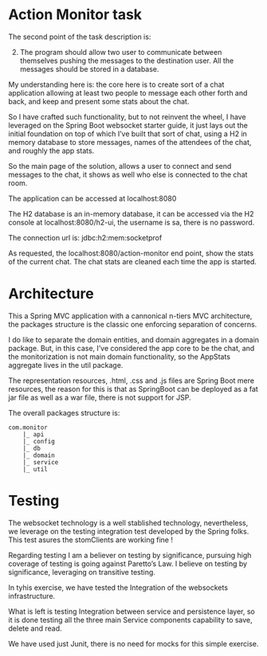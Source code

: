 # Action Monitor task

The second point of the task description is:

2. The program should allow two user to communicate between themselves pushing the messages to the destination user. All the messages should be stored in a database.

My understanding here is:   the core here is to create sort of a chat application allowing at least two people to message each other forth and back, and keep and present some stats about the chat.

So I have crafted such functionality, but to not reinvent the wheel, I have leveraged on the Spring Boot websocket starter guide, it just lays out the initial foundation on top of which I’ve built that sort of chat, using a H2 in memory database to store messages, names of the attendees of the chat, and roughly the app stats.  

So the main page of the solution, allows a user to connect and send messages to the chat, it shows as well who else is connected to the chat room.

The application can be accessed at localhost:8080

The H2 database is an in-memory database, it can be accessed via the H2 console at localhost:8080/h2-ui, the username is sa, there is no password.

The connection url is: jdbc:h2:mem:socketprof

As requested, the localhost:8080/action-monitor end point, show the stats of the current chat. The chat stats are cleaned each time the app is started.


# Architecture

This a Spring MVC application with a cannonical n-tiers MVC architecture, the packages structure is the  classic one enforcing separation of concerns.

I do like to separate the domain entities, and domain aggregates in a domain package. But, in this case, I’ve considered the app core to be the chat, and the monitorization is not main domain functionality, so the AppStats aggregate lives in the util package.

The representation resources, .html, .css and  .js files are Spring Boot mere resources, the reason for this is that as SpringBoot can be deployed as a fat jar file as well as a war file, there is not support for JSP.

The overall packages structure is: 

	com.monitor
		|_ api
		|_ config
		|_ db
		|_ domain
		|_ service
		|_ util



# Testing 

The websocket technology is a well stablished technology, nevertheless,  we leverage on the testing integration test developed by the Spring folks. This test asures the stomClients are working fine !

Regarding testing I am a believer on testing by significance, pursuing high coverage of testing is going against Paretto’s Law.  I believe on testing by significance, leveraging on transitive testing.

In tyhis exercise, we have tested the Integration of the websockets infrastructure.

What is left is testing Integration between service and persistence  layer, so it is done testing all the three main Service components capability to save, delete and read.

We have used just Junit, there is no need for mocks for this simple exercise.



